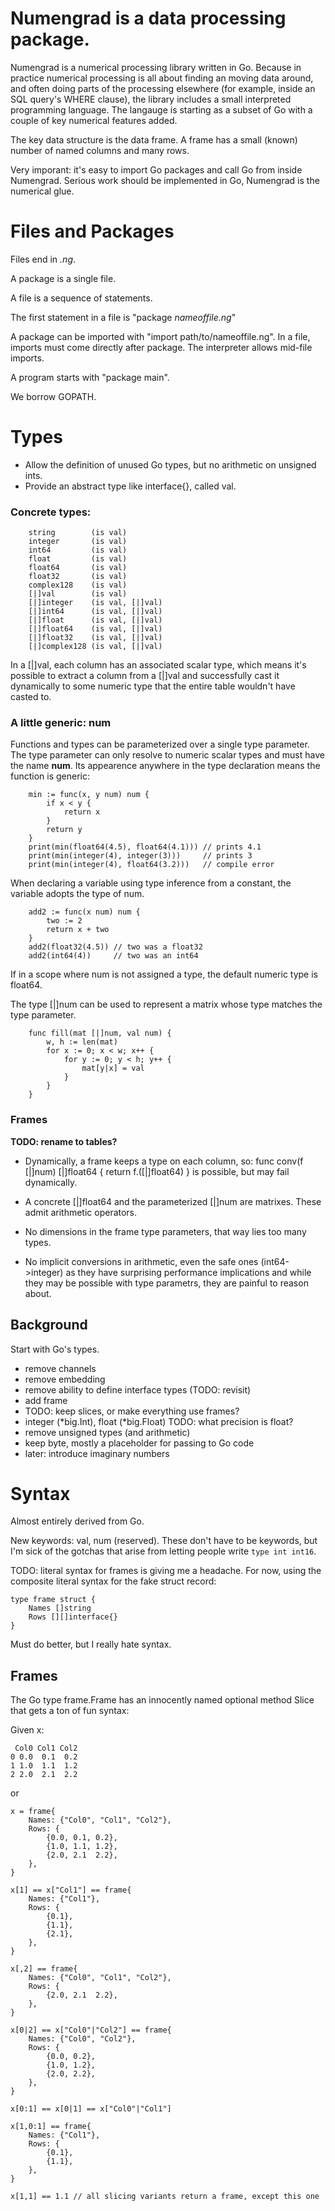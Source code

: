 # Numengrad is a data processing package.

Numengrad is a numerical processing library written in Go. Because in
practice numerical processing is all about finding an moving data
around, and often doing parts of the processing elsewhere (for example,
inside an SQL query's WHERE clause), the library includes a small
interpreted programming language. The langauge is starting as a subset
of Go with a couple of key numerical features added.

The key data structure is the data frame. A frame has a small (known)
number of named columns and many rows.

Very imporant: it's easy to import Go packages and call Go from inside
Numengrad. Serious work should be implemented in Go, Numengrad is the
numerical glue.

# Files and Packages

Files end in *.ng*.

A package is a single file.

A file is a sequence of statements.

The first statement in a file is "package *nameoffile.ng*"

A package can be imported with "import path/to/nameoffile.ng".
In a file, imports must come directly after package. The interpreter
allows mid-file imports.

A program starts with "package main".

We borrow GOPATH.

# Types

- Allow the definition of unused Go types, but no arithmetic on unsigned ints.
- Provide an abstract type like interface{}, called val.

### Concrete types:

```
	string        (is val)
	integer       (is val)
	int64         (is val)
	float         (is val)
	float64       (is val)
	float32       (is val)
	complex128    (is val)
	[|]val        (is val)
	[|]integer    (is val, [|]val)
	[|]int64      (is val, [|]val)
	[|]float      (is val, [|]val)
	[|]float64    (is val, [|]val)
	[|]float32    (is val, [|]val)
	[|]complex128 (is val, [|]val)
```

In a [|]val, each column has an associated scalar type, which means
it's possible to extract a column from a [|]val and successfully cast
it dynamically to some numeric type that the entire table wouldn't
have casted to.

### A little generic: num

Functions and types can be parameterized over a single type parameter.
The type parameter can only resolve to numeric scalar types and must
have the name **num**. Its appearence anywhere in the type declaration
means the function is generic:

```
	min := func(x, y num) num {
		if x < y {
			return x
		}
		return y
	}
	print(min(float64(4.5), float64(4.1))) // prints 4.1
	print(min(integer(4), integer(3)))     // prints 3
	print(min(integer(4), float64(3.2)))   // compile error
```

When declaring a variable using type inference from a constant,
the variable adopts the type of num.

```
	add2 := func(x num) num {
		two := 2
		return x + two
	}
	add2(float32(4.5)) // two was a float32
	add2(int64(4))     // two was an int64
```

If in a scope where num is not assigned a type, the default numeric
type is float64.

The type [|]num can be used to represent a matrix whose type matches
the type parameter.

```
	func fill(mat [|]num, val num) {
		w, h := len(mat)
		for x := 0; x < w; x++ {
			for y := 0; y < h; y++ {
				mat[y|x] = val
			}
		}
	}
```

### Frames

**TODO: rename to tables?**

- Dynamically, a frame keeps a type on each column, so:
	func conv(f [|]num) [|]float64 { return f.([|]float64) }
  is possible, but may fail dynamically.

- A concrete [|]float64 and the parameterized [|]num are matrixes.
  These admit arithmetic operators.

- No dimensions in the frame type parameters, that way lies too many types.

- No implicit conversions in arithmetic, even the safe ones (int64->integer) as
  they have surprising performance implications and while they may be
  possible with type parametrs, they are painful to reason about.

## Background

Start with Go's types.
- remove channels
- remove embedding
- remove ability to define interface types (TODO: revisit)
- add frame
- TODO: keep slices, or make everything use frames?
- integer (*big.Int), float (*big.Float) TODO: what precision is float?
- remove unsigned types (and arithmetic)
- keep byte, mostly a placeholder for passing to Go code
- later: introduce imaginary numbers

# Syntax

Almost entirely derived from Go.

New keywords: val, num (reserved). These don't have to be keywords,
but I'm sick of the gotchas that arise from letting people write
```type int int16```.

TODO: literal syntax for frames is giving me a headache. For now, using the composite literal syntax for the fake struct record:

```
type frame struct {
	Names []string
	Rows [][]interface{}
}
```

Must do better, but I really hate syntax.

## Frames

The Go type frame.Frame has an innocently named optional method Slice
that gets a ton of fun syntax:

Given x:
```
 Col0 Col1 Col2
0 0.0  0.1  0.2
1 1.0  1.1  1.2
2 2.0  2.1  2.2
```
or
```
x = frame{
	Names: {"Col0", "Col1", "Col2"},
	Rows: {
		{0.0, 0.1, 0.2},
		{1.0, 1.1, 1.2},
		{2.0, 2.1  2.2},
	},
}

x[1] == x["Col1"] == frame{
	Names: {"Col1"},
	Rows: {
		{0.1},
		{1.1},
		{2.1},
	},
}

x[,2] == frame{
	Names: {"Col0", "Col1", "Col2"},
	Rows: {
		{2.0, 2.1  2.2},
	},
}

x[0|2] == x["Col0"|"Col2"] == frame{
	Names: {"Col0", "Col2"},
	Rows: {
		{0.0, 0.2},
		{1.0, 1.2},
		{2.0, 2.2},
	},
}

x[0:1] == x[0|1] == x["Col0"|"Col1"]

x[1,0:1] == frame{
	Names: {"Col1"},
	Rows: {
		{0.1},
		{1.1},
	},
}

x[1,1] == 1.1 // all slicing variants return a frame, except this one
```
